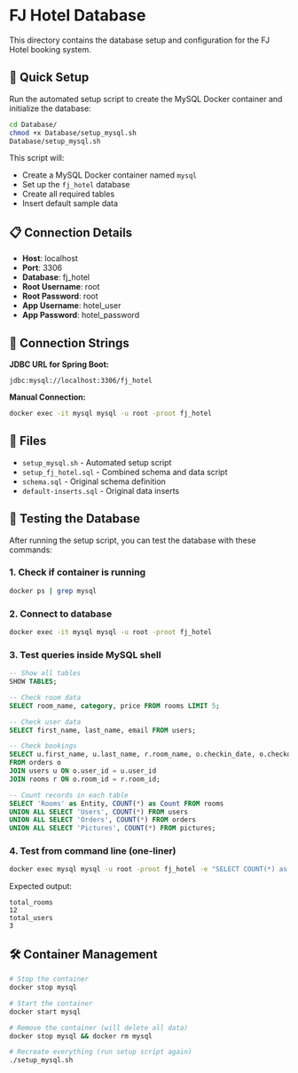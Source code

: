 # FJ Hotel Database

This directory contains the database setup and configuration for the FJ Hotel booking system.

## 🚀 Quick Setup

Run the automated setup script to create the MySQL Docker container and initialize the database:

```bash
cd Database/
chmod +x Database/setup_mysql.sh
Database/setup_mysql.sh
```

This script will:
- Create a MySQL Docker container named `mysql`
- Set up the `fj_hotel` database
- Create all required tables
- Insert default sample data

## 📋 Connection Details

- **Host**: localhost
- **Port**: 3306
- **Database**: fj_hotel
- **Root Username**: root
- **Root Password**: root
- **App Username**: hotel_user
- **App Password**: hotel_password

## 🔗 Connection Strings

**JDBC URL for Spring Boot:**
```
jdbc:mysql://localhost:3306/fj_hotel
```

**Manual Connection:**
```bash
docker exec -it mysql mysql -u root -proot fj_hotel
```

## 📁 Files

- `setup_mysql.sh` - Automated setup script
- `setup_fj_hotel.sql` - Combined schema and data script
- `schema.sql` - Original schema definition
- `default-inserts.sql` - Original data inserts

## 🧪 Testing the Database

After running the setup script, you can test the database with these commands:

### 1. Check if container is running
```bash
docker ps | grep mysql
```

### 2. Connect to database
```bash
docker exec -it mysql mysql -u root -proot fj_hotel
```

### 3. Test queries inside MySQL shell
```sql
-- Show all tables
SHOW TABLES;

-- Check room data
SELECT room_name, category, price FROM rooms LIMIT 5;

-- Check user data
SELECT first_name, last_name, email FROM users;

-- Check bookings
SELECT u.first_name, u.last_name, r.room_name, o.checkin_date, o.checkout_date 
FROM orders o 
JOIN users u ON o.user_id = u.user_id 
JOIN rooms r ON o.room_id = r.room_id;

-- Count records in each table
SELECT 'Rooms' as Entity, COUNT(*) as Count FROM rooms
UNION ALL SELECT 'Users', COUNT(*) FROM users
UNION ALL SELECT 'Orders', COUNT(*) FROM orders
UNION ALL SELECT 'Pictures', COUNT(*) FROM pictures;
```

### 4. Test from command line (one-liner)
```bash
docker exec mysql mysql -u root -proot fj_hotel -e "SELECT COUNT(*) as total_rooms FROM rooms; SELECT COUNT(*) as total_users FROM users;"
```

Expected output:
```
total_rooms
12
total_users
3
```

## 🛠️ Container Management

```bash
# Stop the container
docker stop mysql

# Start the container
docker start mysql

# Remove the container (will delete all data)
docker stop mysql && docker rm mysql

# Recreate everything (run setup script again)
./setup_mysql.sh
```

